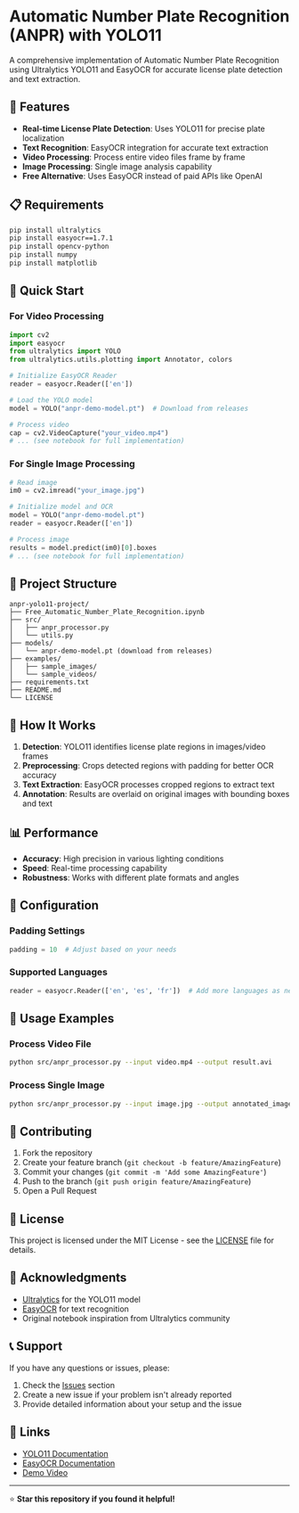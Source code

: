 # Automatic Number Plate Recognition (ANPR) with YOLO11

A comprehensive implementation of Automatic Number Plate Recognition using Ultralytics YOLO11 and EasyOCR for accurate license plate detection and text extraction.

## 🚗 Features

- **Real-time License Plate Detection**: Uses YOLO11 for precise plate localization
- **Text Recognition**: EasyOCR integration for accurate text extraction
- **Video Processing**: Process entire video files frame by frame
- **Image Processing**: Single image analysis capability
- **Free Alternative**: Uses EasyOCR instead of paid APIs like OpenAI

## 📋 Requirements

```bash
pip install ultralytics
pip install easyocr==1.7.1
pip install opencv-python
pip install numpy
pip install matplotlib
```

## 🚀 Quick Start

### For Video Processing

```python
import cv2
import easyocr
from ultralytics import YOLO
from ultralytics.utils.plotting import Annotator, colors

# Initialize EasyOCR Reader
reader = easyocr.Reader(['en'])

# Load the YOLO model
model = YOLO("anpr-demo-model.pt")  # Download from releases

# Process video
cap = cv2.VideoCapture("your_video.mp4")
# ... (see notebook for full implementation)
```

### For Single Image Processing

```python
# Read image
im0 = cv2.imread("your_image.jpg")

# Initialize model and OCR
model = YOLO("anpr-demo-model.pt")
reader = easyocr.Reader(['en'])

# Process image
results = model.predict(im0)[0].boxes
# ... (see notebook for full implementation)
```

## 📁 Project Structure

```
anpr-yolo11-project/
├── Free_Automatic_Number_Plate_Recognition.ipynb
├── src/
│   ├── anpr_processor.py
│   └── utils.py
├── models/
│   └── anpr-demo-model.pt (download from releases)
├── examples/
│   ├── sample_images/
│   └── sample_videos/
├── requirements.txt
├── README.md
└── LICENSE
```

## 🎯 How It Works

1. **Detection**: YOLO11 identifies license plate regions in images/video frames
2. **Preprocessing**: Crops detected regions with padding for better OCR accuracy  
3. **Text Extraction**: EasyOCR processes cropped regions to extract text
4. **Annotation**: Results are overlaid on original images with bounding boxes and text

## 📊 Performance

- **Accuracy**: High precision in various lighting conditions
- **Speed**: Real-time processing capability
- **Robustness**: Works with different plate formats and angles

## 🔧 Configuration

### Padding Settings
```python
padding = 10  # Adjust based on your needs
```

### Supported Languages
```python
reader = easyocr.Reader(['en', 'es', 'fr'])  # Add more languages as needed
```

## 📝 Usage Examples

### Process Video File
```bash
python src/anpr_processor.py --input video.mp4 --output result.avi
```

### Process Single Image
```bash
python src/anpr_processor.py --input image.jpg --output annotated_image.jpg
```

## 🤝 Contributing

1. Fork the repository
2. Create your feature branch (`git checkout -b feature/AmazingFeature`)
3. Commit your changes (`git commit -m 'Add some AmazingFeature'`)
4. Push to the branch (`git push origin feature/AmazingFeature`)
5. Open a Pull Request

## 📜 License

This project is licensed under the MIT License - see the [LICENSE](LICENSE) file for details.

## 🙏 Acknowledgments

- [Ultralytics](https://ultralytics.com/) for the YOLO11 model
- [EasyOCR](https://github.com/JaidedAI/EasyOCR) for text recognition
- Original notebook inspiration from Ultralytics community

## 📞 Support

If you have any questions or issues, please:
1. Check the [Issues](../../issues) section
2. Create a new issue if your problem isn't already reported
3. Provide detailed information about your setup and the issue

## 🔗 Links

- [YOLO11 Documentation](https://docs.ultralytics.com/)
- [EasyOCR Documentation](https://github.com/JaidedAI/EasyOCR)
- [Demo Video](link-to-demo-video)

---

⭐ **Star this repository if you found it helpful!**
